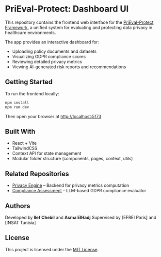 
# PriEval-Protect: Dashboard UI

This repository contains the frontend web interface for the [PriEval-Protect Framework](https://github.com/PriEval-Protect-Framework), a unified system for evaluating and protecting data privacy in healthcare environments.

The app provides an interactive dashboard for:
- Uploading policy documents and datasets
- Visualizing GDPR compliance scores
- Reviewing detailed privacy metrics
- Viewing AI-generated risk reports and recommendations

## Getting Started

To run the frontend locally:

```bash
npm install
npm run dev
```

Then open your browser at [http://localhost:5173](http://localhost:5173)

## Built With

* React + Vite
* TailwindCSS
* Context API for state management
* Modular folder structure (components, pages, context, utils)

## Related Repositories

* [Privacy Engine](https://github.com/PriEval-Protect-Framework/Privacy-Engine) – Backend for privacy metrics computation
* [Compliance Assessment](https://github.com/PriEval-Protect-Framework/Compliance-Assessment) – LLM-based GDPR compliance evaluator

## Authors

Developed by **Ilef Chebil** and **Asma ElHadj**
Supervised by \[EFREI Paris] and \[INSAT Tunisia]

## License

This project is licensed under the [MIT License](LICENSE).
